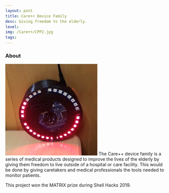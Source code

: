 ```yaml
---
layout: post
title: Care++ Device Family
desc: Giving freedom to the elderly.
level:
img: /Care++/CPP2.jpg
tags:
---
```


### About
<img src="/images/Care++/CPP2.jpg" alt="" class="image left">
 The Care++ device family is a series of medical products designed to improve the lives of the elderly by giving them freedom to live outside of a hospital or care facility. This would be done by giving caretakers and medical professionals the tools needed to monitor patients.
 
 This project won the MATRIX prize during Shell Hacks 2019.

<br style="clear:both;"/>


